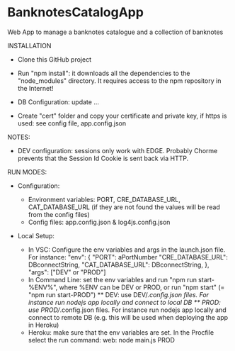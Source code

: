# BanknotesCatalogApp
Web App to manage a banknotes catalogue and a collection of banknotes

INSTALLATION

* Clone this GitHub project
* Run "npm install": it downloads all the dependencies to the "node_modules" directory. It requires access to the npm repository in the Internet!

* DB Configuration: update ...

* Create "cert" folder and copy your certificate and private key, if https is used: see config file, app.config.json



NOTES:

* DEV configuration: sessions only work with EDGE. Probably Chorme prevents that the Session Id Cookie is sent back via HTTP.


RUN MODES:

- Configuration:
    - Environment variables: PORT, CRE_DATABASE_URL, CAT_DATABASE_URL (if they are not found the values will be read from the config files)
    - Config files: app.config.json & log4js.config.json

- Local Setup:
    * In VSC: Configure the env variables and args in the launch.json file. For instance:
        "env": {
                    "PORT": aPortNumber
                    "CRE_DATABASE_URL": DBconnectString,
                    "CAT_DATABASE_URL": DBconnectString,
                },
         "args": ["DEV" or "PROD"]
    * In Command Line: set the env variables and run "npm run start-%ENV%", where %ENV can be DEV or PROD, or run "npm start" (= "npm run start-PROD")
        ** DEV: use DEV/*.config.json files. For instance run nodejs app locally and connect to local DB
        ** PROD: use PROD/*.config.json files. For instance run nodejs app locally and connect to remote DB (e.g. this will be used when deploying the app in Heroku)
    * Heroku: make sure that the env variables are set. In the Procfile select the run command: 
        web: node main.js PROD
